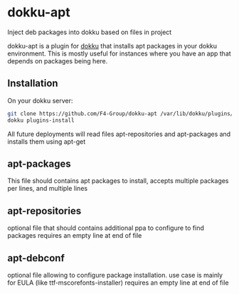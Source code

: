 dokku-apt
=========

Inject deb packages into dokku based on files in project

dokku-apt is a plugin for [dokku][dokku] that installs apt packages in your dokku environment.
This is mostly useful for instances where you have an app that depends on packages being here.

## Installation

On your dokku server:
```sh
git clone https://github.com/F4-Group/dokku-apt /var/lib/dokku/plugins/dokku-apt
dokku plugins-install
```

All future deployments will read files apt-repositories and apt-packages and installs them using apt-get

## apt-packages
This file should contains apt packages to install, accepts multiple packages per lines, and multiple lines

## apt-repositories
optional file that should contains additional ppa to configure to find packages
requires an empty line at end of file

## apt-debconf
optional file allowing to configure package installation. use case is mainly for EULA (like ttf-mscorefonts-installer)
requires an empty line at end of file


[dokku]: https://github.com/progrium/dokku

